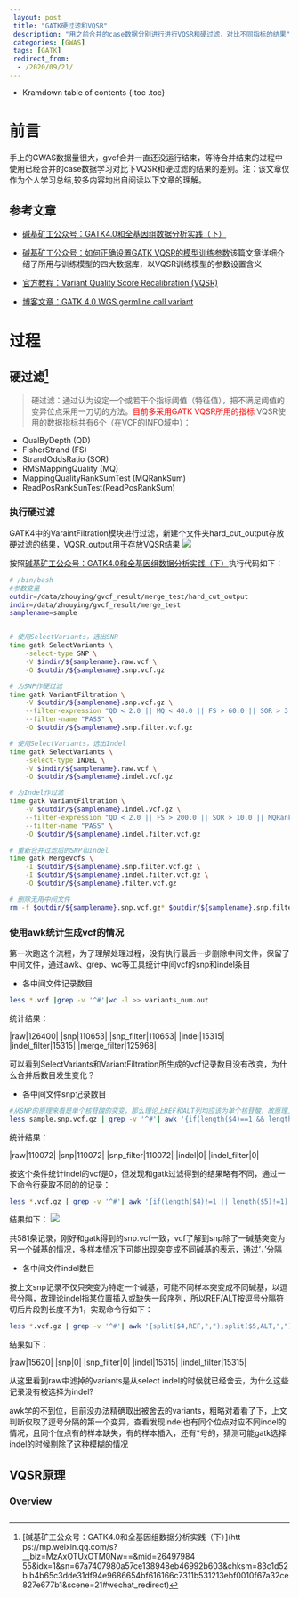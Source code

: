 ```yaml
---
 layout: post
 title: "GATK硬过滤和VQSR"
 description: "用之前合并的case数据分别进行进行VQSR和硬过滤，对比不同指标的结果"
 categories: [GWAS]
 tags: [GATK]
 redirect_from:
  - /2020/09/21/
---
```

 
 * Kramdown table of contents
 {:toc .toc}

# 前言
手上的GWAS数据量很大，gvcf合并一直还没运行结束，等待合并结束的过程中使用已经合并的case数据学习对比下VQSR和硬过滤的结果的差别。注：该文章仅作为个人学习总结,较多内容均出自阅读以下文章的理解。
## 参考文章

* [碱基矿工公众号：GATK4.0和全基因组数据分析实践（下）](https://mp.weixin.qq.com/s?__biz=MzAxOTUxOTM0Nw==&mid=2649798455&idx=1&sn=67a7407980a57ce138948eb46992b603&chksm=83c1d52bb4b65c3dde31df94e9686654bf616166c7311b531213ebf0010f67a32ce827e677b1&scene=21#wechat_redirect)

* [碱基矿工公众号：如何正确设置GATK VQSR的模型训练参数](https://zhuanlan.zhihu.com/p/40823886)该篇文章详细介绍了所用与训练模型的四大数据库，以VQSR训练模型的参数设置含义

* [官方教程：Variant Quality Score Recalibration (VQSR) ](https://gatk.broadinstitute.org/hc/en-us/articles/360035531612?id=39)

* [博客文章：GATK 4.0 WGS germline call variant](https://www.bioinfo-scrounger.com/archives/622/)

# 过程

## 硬过滤[^1]

> 硬过滤：通过认为设定一个或若干个指标阈值（特征值），把不满足阈值的变异位点采用一刀切的方法。<font color='red'>目前多采用GATK VQSR所用的指标 </font>VQSR使用的数据指标共有6个（在VCF的INFO域中）：
* QualByDepth (QD)
* FisherStrand (FS)
* StrandOddsRatio (SOR)
* RMSMappingQuality (MQ)
* MappingQualityRankSumTest (MQRankSum)
* ReadPosRankSunTest(ReadPosRankSum)

### 执行硬过滤

GATK4中的VaraintFiltration模块进行过滤，新建个文件夹hard_cut_output存放硬过滤的结果，VQSR_output用于存放VQSR结果
![](https://thumbnail0.baidupcs.com/thumbnail/98097627ckb7412f38ea932b5fa7d8a6?fid=1261248229-250528-479182591257260&rt=pr&sign=FDTAER-DCb740ccc5511e5e8fedcff06b081203-LZ5CZwkxJMnzLnJhp20G4SiG%2fEk%3d&expires=8h&chkbd=0&chkv=0&dp-logid=6138012908631883351&dp-callid=0&time=1600671600&size=c10000_u10000&quality=90&vuk=1261248229&ft=image)

按照[碱基矿工公众号：GATK4.0和全基因组数据分析实践（下）](https://mp.weixin.qq.com/s?__biz=MzAxOTUxOTM0Nw==&mid=2649798455&idx=1&sn=67a7407980a57ce138948eb46992b603&chksm=83c1d52bb4b65c3dde31df94e9686654bf616166c7311b531213ebf0010f67a32ce827e677b1&scene=21#wechat_redirect)执行代码如下：

~~~ bash
# /bin/bash
#参数变量
outdir=/data/zhouying/gvcf_result/merge_test/hard_cut_output
indir=/data/zhouying/gvcf_result/merge_test
samplename=sample


# 使用SelectVariants，选出SNP
time gatk SelectVariants \
    -select-type SNP \
    -V $indir/${samplename}.raw.vcf \
    -O $outdir/${samplename}.snp.vcf.gz

# 为SNP作硬过滤
time gatk VariantFiltration \
    -V $outdir/${samplename}.snp.vcf.gz \
    --filter-expression "QD < 2.0 || MQ < 40.0 || FS > 60.0 || SOR > 3.0 || MQRankSum < -12.5 || ReadPosRankSum < -8.0" \
    --filter-name "PASS" \
    -O $outdir/${samplename}.snp.filter.vcf.gz

# 使用SelectVariants，选出Indel
time gatk SelectVariants \
    -select-type INDEL \
    -V $indir/${samplename}.raw.vcf \
    -O $outdir/${samplename}.indel.vcf.gz

# 为Indel作过滤
time gatk VariantFiltration \
    -V $outdir/${samplename}.indel.vcf.gz \
    --filter-expression "QD < 2.0 || FS > 200.0 || SOR > 10.0 || MQRankSum < -12.5 || ReadPosRankSum < -8.0" \
    --filter-name "PASS" \
    -O $outdir/${samplename}.indel.filter.vcf.gz

# 重新合并过滤后的SNP和Indel
time gatk MergeVcfs \
    -I $outdir/${samplename}.snp.filter.vcf.gz \
    -I $outdir/${samplename}.indel.filter.vcf.gz \
    -O $outdir/${samplename}.filter.vcf.gz

# 删除无用中间文件
rm -f $outdir/${samplename}.snp.vcf.gz* $outdir/${samplename}.snp.filter.vcf.gz* $outdir/${samplename}.indel.vcf.gz* $outdir/${samplename}.indel.filter.vcf.gz*
~~~

### 使用awk统计生成vcf的情况
第一次跑这个流程，为了理解处理过程，没有执行最后一步删除中间文件，保留了中间文件，通过awk、grep、wc等工具统计中间vcf的snp和indel条目

* 各中间文件记录数目
~~~ bash
less *.vcf |grep -v '^#'|wc -l >> variants_num.out
~~~

统计结果：

|raw|126400|
|snp|110653|
|snp_filter|110653|
|indel|15315|
|indel_filter|15315|
|merge_filter|125968|

可以看到SelectVariants和VariantFiltration所生成的vcf记录数目没有改变，为什么合并后数目发生变化？

* 各中间文件snp记录数目

~~~bash
#从SNP的原理来看是单个核苷酸的突变，那么理论上REF和ALT列均应该为单个核苷酸，故原理上统计命令行如下：
less sample.snp.vcf.gz | grep -v '^#'| awk '{if(length($4)==1 && length($5)==1) print}' | wc -l
~~~

统计结果：

|raw|110072|
|snp|110072|
|snp_filter|110072|
|indel|0|
|indel_filter|0|

按这个条件统计indel的vcf是0，但发现和gatk过滤得到的结果略有不同，通过一下命令行获取不同的的记录：

~~~bash
less *.vcf.gz | grep -v '^#'| awk '{if(length($4)!=1 || length($5)!=1) print}' >> other_snp.out
~~~

结果如下：
![](https://thumbnail0.baidupcs.com/thumbnail/6ea213d18kcd5442c77658a1bb4673e1?fid=1261248229-250528-1051334885209464&rt=pr&sign=FDTAER-DCb740ccc5511e5e8fedcff06b081203-n2AgTYsC8X7W7w%2fYzdG51E%2fyMz0%3d&expires=8h&chkbd=0&chkv=0&dp-logid=6140434776801345937&dp-callid=0&time=1600682400&size=c10000_u10000&quality=90&vuk=1261248229&ft=image)

共581条记录，刚好和gatk得到的snp.vcf一致，vcf了解到snp除了一碱基突变为另一个碱基的情况，多样本情况下可能出现突变成不同碱基的表示，通过‘，’分隔

* 各中间文件indel数目

按上文snp记录不仅只突变为特定一个碱基，可能不同样本突变成不同碱基，以逗号分隔，故理论indel指某位置插入或缺失一段序列，所以REF/ALT按逗号分隔符切后片段割长度不为1，实现命令行如下：

~~~bash
less *.vcf.gz | grep -v '^#'| awk '{split($4,REF,",");split($5,ALT,",");print REF[1]',' ALT[1]}'|awk '{if(length($1)!=1 || length($2)!=1)print}'|wc -l
~~~

结果如下：

|raw|15620|
|snp|0|
|snp_filter|0|
|indel|15315|
|indel_filter|15315|

从这里看到raw中滤掉的variants是从select indel的时候就已经舍去，为什么这些记录没有被选择为indel?

awk学的不到位，目前没办法精确取出被舍去的variants，粗略对着看了下，上文判断仅取了逗号分隔的第一个变异，查看发现indel也有同个位点对应不同indel的情况，且同个位点有的样本缺失，有的样本插入，还有*号的，猜测可能gatk选择indel的时候剔除了这种模糊的情况

## VQSR原理

### Overview

## 

[^1]:[碱基矿工公众号：GATK4.0和全基因组数据分析实践（下）](htt    ps://mp.weixin.qq.com/s?__biz=MzAxOTUxOTM0Nw==&mid=26497984    55&idx=1&sn=67a7407980a57ce138948eb46992b603&chksm=83c1d52b    b4b65c3dde31df94e9686654bf616166c7311b531213ebf0010f67a32ce    827e677b1&scene=21#wechat_redirect)
